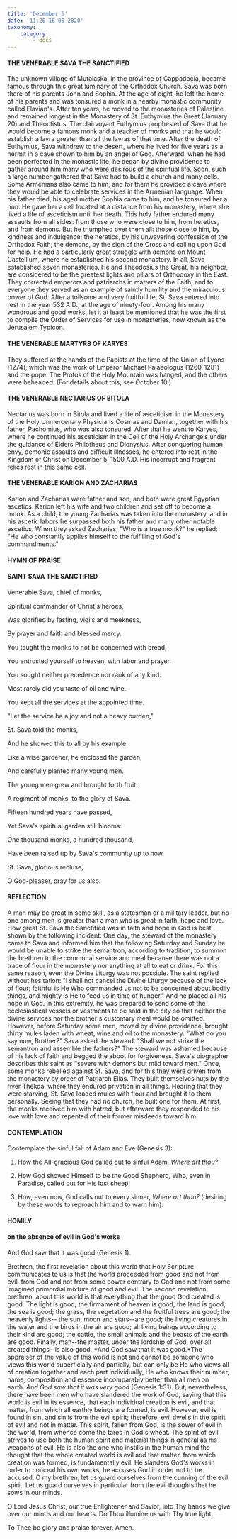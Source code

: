 ```yaml
---
title: 'December 5'
date: '11:20 16-06-2020'
taxonomy:
    category:
        - docs
---
```


#### THE VENERABLE SAVA THE SANCTIFIED

The unknown village of Mutalaska, in the province of Cappadocia, became famous through this great luminary of the Orthodox Church. Sava was born there of his parents John and Sophia. At the age of eight, he left the home of his parents and was tonsured a monk in a nearby monastic community called Flavian's. After ten years, he moved to the monasteries of Palestine and remained longest in the Monastery of St. Euthymius the Great (January 20) and Theoctistus. The clairvoyant Euthymius prophesied of Sava that he would become a famous monk and a teacher of monks and that he would establish a lavra greater than all the lavras of that time. After the death of Euthymius, Sava withdrew to the desert, where he lived for five years as a hermit in a cave shown to him by an angel of God. Afterward, when he had been perfected in the monastic life, he began by divine providence to gather around him many who were desirous of the spiritual life. Soon, such a large number gathered that Sava had to build a church and many cells. Some Armenians also came to him, and for them he provided a cave where they would be able to celebrate services in the Armenian language. When his father died, his aged mother Sophia came to him, and he tonsured her a nun. He gave her a cell located at a distance from his monastery, where she lived a life of asceticism until her death. This holy father endured many assaults from all sides: from those who were close to him, from heretics, and from demons. But he triumphed over them all: those close to him, by kindness and indulgence; the heretics, by his unwavering confession of the Orthodox Faith; the demons, by the sign of the Cross and calling upon God for help. He had a particularly great struggle with demons on Mount Castellium, where he established his second monastery. In all, Sava established seven monasteries. He and Theodosius the Great, his neighbor, are considered to be the greatest lights and pillars of Orthodoxy in the East. They corrected emperors and patriarchs in matters of the Faith, and to everyone they served as an example of saintly humility and the miraculous power of God. After a toilsome and very fruitful life, St. Sava entered into rest in the year 532 A.D., at the age of ninety-four. Among his many wondrous and good works, let it at least be mentioned that he was the first to compile the Order of Services for use in monasteries, now known as the Jerusalem Typicon. 

#### THE VENERABLE MARTYRS OF KARYES

They suffered at the hands of the Papists at the time of the Union of Lyons [1274], which was the work of Emperor Michael Palaeologus (1260-1281) and the pope. The Protos of the Holy Mountain was hanged, and the others were beheaded. (For details about this, see October 10.)

#### THE VENERABLE NECTARIUS OF BITOLA

Nectarius was born in Bitola and lived a life of asceticism in the Monastery of the Holy Unmercenary Physicians Cosmas and Damian, together with his father, Pachomius, who was also tonsured. After that he went to Karyes, where he continued his asceticism in the Cell of the Holy Archangels under the guidance of Elders Philotheus and Dionysius. After conquering human envy, demonic assaults and difficult illnesses, he entered into rest in the Kingdom of Christ on December 5, 1500 A.D. His incorrupt and fragrant relics rest in this same cell.

#### THE VENERABLE KARION AND ZACHARIAS

Karion and Zacharias were father and son, and both were great Egyptian ascetics. Karion left his wife and two children and set off to become a monk. As a child, the young Zacharias was taken into the monastery, and in his ascetic labors he surpassed both his father and many other notable ascetics. When they asked Zacharias, "Who is a true monk?" he replied: "He who constantly applies himself to the fulfilling of God's commandments."



#### HYMN OF PRAISE

#### SAINT SAVA THE SANCTIFIED

Venerable Sava, chief of monks,

Spiritual commander of Christ's heroes,

Was glorified by fasting, vigils and meekness,

By prayer and faith and blessed mercy.

You taught the monks to not be concerned with bread;

You entrusted yourself to heaven, with labor and prayer.

You sought neither precedence nor rank of any kind.

Most rarely did you taste of oil and wine.

You kept all the services at the appointed time.

"Let the service be a joy and not a heavy burden,"

St. Sava told the monks,

And he showed this to all by his example.

Like a wise gardener, he enclosed the garden,

And carefully planted many young men.

The young men grew and brought forth fruit:

A regiment of monks, to the glory of Sava.

Fifteen hundred years have passed,

Yet Sava's spiritual garden still blooms:

One thousand monks, a hundred thousand,

Have been raised up by Sava's community up to now.

St. Sava, glorious recluse,

O God-pleaser, pray for us also.


#### REFLECTION

A man may be great in some skill, as a statesman or a military leader, but no one among men is greater than a man who is great in faith, hope and love. How great St. Sava the Sanctified was in faith and hope in God is best shown by the following incident: One day, the steward of the monastery came to Sava and informed him that the following Saturday and Sunday he would be unable to strike the semantron, according to tradition, to summon the brethren to the communal service and meal because there was not a trace of flour in the monastery nor anything at all to eat or drink. For this same reason, even the Divine Liturgy was not possible. The saint replied without hesitation: "I shall not cancel the Divine Liturgy because of the lack of flour; faithful is He Who commanded us not to be concerned about bodily things, and mighty is He to feed us in time of hunger." And he placed all his hope in God. In this extremity, he was prepared to send some of the ecclesiastical vessels or vestments to be sold in the city so that neither the divine services nor the brother's customary meal would be omitted. However, before Saturday some men, moved by divine providence, brought thirty mules laden with wheat, wine and oil to the monastery. "What do you say now, Brother?" Sava asked the steward. "Shall we not strike the semantron and assemble the fathers?" The steward was ashamed because of his lack of faith and begged the abbot for forgiveness. Sava's biographer describes this saint as "severe with demons but mild toward men." Once, some monks rebelled against St. Sava, and for this they were driven from the monastery by order of Patriarch Elias. They built themselves huts by the river Thekoa, where they endured privation in all things. Hearing that they were starving, St. Sava loaded mules with flour and brought it to them personally. Seeing that they had no church, he built one for them. At first, the monks received him with hatred, but afterward they responded to his love with love and repented of their former misdeeds toward him.
 

#### CONTEMPLATION

Contemplate the sinful fall of Adam and Eve (Genesis 3):

1.  How the All-gracious God called out to sinful Adam, *Where art thou?*

1.  How God showed Himself to be the Good Shepherd, Who, even in Paradise, called out for His lost sheep;

1.  How, even now, God calls out to every sinner, *Where art thou?* (desiring by these words to reproach him and to warn him).



#### HOMILY

#### on the absence of evil in God's works

And God saw that it was good (Genesis 1).

Brethren, the first revelation about this world that Holy Scripture communicates to us is that the world proceeded from good and not from evil, from God and not from some power contrary to God and not from some imagined primordial mixture of good and evil. The second revelation, brethren, about this world is that everything that the good God created is good. The light is good; the firmament of heaven is good; the land is good; the sea is good; the grass, the vegetation and the fruitful trees are good; the heavenly lights-- the sun, moon and stars--are good; the living creatures in the water and the birds in the air are good; all living beings according to their kind are good; the cattle, the small animals and the beasts of the earth are good. Finally, man--the master, under the lordship of God, over all created things--is also good. *And God saw that it was good.*The appraiser of the value of this world is not and cannot be someone who views this world superficially and partially, but can only be He who views all of creation together and each part individually, He who knows their number, name, composition and essence incomparably better than all men on earth. *And God saw that it was very good* (Genesis 1:31). But, nevertheless, there have been men who have slandered the work of God, saying that this world is evil in its essence, that each individual creation is evil, and that matter, from which all earthly beings are formed, is evil. However, evil is found in sin, and sin is from the evil spirit; therefore, evil dwells in the spirit of evil and not in matter. This spirit, fallen from God, is the sower of evil in the world, from whence come the tares in God's wheat. The spirit of evil strives to use both the human spirit and material things in general as his weapons of evil. He is also the one who instills in the human mind the thought that the whole created world is evil and that matter, from which creation was formed, is fundamentally evil. He slanders God's works in order to conceal his own works; he accuses God in order not to be accused. O my brethren, let us guard ourselves from the cunning of the evil spirit. Let us guard ourselves in particular from the evil thoughts that he sows in our minds.

O Lord Jesus Christ, our true Enlightener and Savior, into Thy hands we give over our minds and our hearts. Do Thou illumine us with Thy true light.

To Thee be glory and praise forever. Amen.
